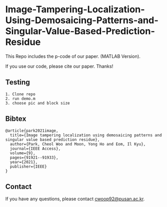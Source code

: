 # Image-Tampering-Localization-Using-Demosaicing-Patterns-and-Singular-Value-Based-Prediction-Residue

This Repo includes the p-code of our paper. (MATLAB Version).

If you use our code, please cite our paper. Thanks!

## Testing
```
1. Clone repo
2. run demo.m
3. choose pic and block size
```

## Bibtex
```
@article{park2021image,
  title={Image tampering localization using demosaicing patterns and singular value based prediction residue},
  author={Park, Cheol Woo and Moon, Yong Ho and Eom, Il Kyu},
  journal={IEEE Access},
  volume={9},
  pages={91921--91933},
  year={2021},
  publisher={IEEE}
}
```

## Contact
If you have any questions, please contact cwoop92@pusan.ac.kr.
